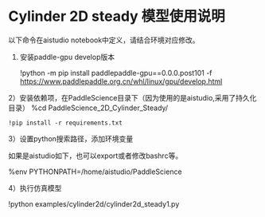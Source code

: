 # Cylinder 2D steady 模型使用说明
  以下命令在aistudio notebook中定义，请结合环境对应修改。
  
1) 安装paddle-gpu develop版本
    
    !python -m pip install paddlepaddle-gpu==0.0.0.post101 -f https://www.paddlepaddle.org.cn/whl/linux/gpu/develop.html
    
2）安装依赖项，在PaddleScience目录下（因为使用的是aistudio,采用了持久化目录）
    %cd PaddleScience_2D_Cylinder_Steady/
    
    !pip install -r requirements.txt
    
3）设置python搜索路径，添加环境变量

   如果是aistudio如下，也可以export或者修改bashrc等。
   
   %env PYTHONPATH=/home/aistudio/PaddleScience
   
   
   
4）执行仿真模型
   
   !python examples/cylinder2d/cylinder2d_steady1.py
